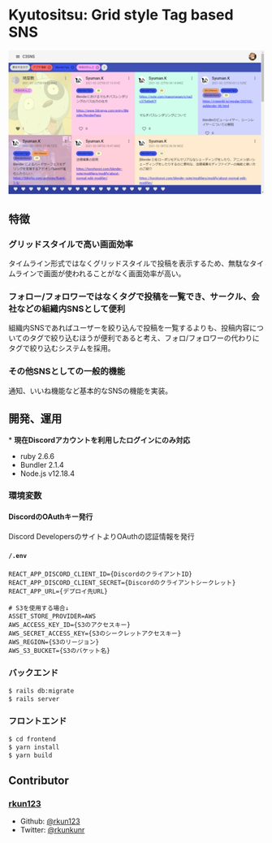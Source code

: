 # Kyutositsu: Grid style Tag based SNS

![Screenshot](./screenshot.png)

## 特徴

### グリッドスタイルで高い画面効率
タイムライン形式ではなくグリッドスタイルで投稿を表示するため、無駄なタイムラインで画面が使われることがなく画面効率が高い。

### フォロー/フォロワーではなくタグで投稿を一覧でき、サークル、会社などの組織内SNSとして便利
組織内SNSであればユーザーを絞り込んで投稿を一覧するよりも、投稿内容についてのタグで絞り込むほうが便利であると考え、フォロ/フォロワーの代わりにタグで絞り込むシステムを採用。

### その他SNSとしての一般的機能
通知、いいね機能など基本的なSNSの機能を実装。

## 開発、運用
\* **現在Discordアカウントを利用したログインにのみ対応**
- ruby 2.6.6
- Bundler 2.1.4
- Node.js v12.18.4

### 環境変数
#### DiscordのOAuthキー発行
Discord DevelopersのサイトよりOAuthの認証情報を発行

#### `/.env`
```
REACT_APP_DISCORD_CLIENT_ID={DiscordのクライアントID}
REACT_APP_DISCORD_CLIENT_SECRET={Discordのクライアントシークレット}
REACT_APP_URL={デプロイ先URL}

# S3を使用する場合↓
ASSET_STORE_PROVIDER=AWS
AWS_ACCESS_KEY_ID={S3のアクセスキー}
AWS_SECRET_ACCESS_KEY={S3のシークレットアクセスキー}
AWS_REGION={S3のリージョン}
AWS_S3_BUCKET={S3のバケット名}
```

### バックエンド
```
$ rails db:migrate
$ rails server
```

### フロントエンド
```
$ cd frontend
$ yarn install
$ yarn build
```

## Contributor
### [rkun123](https://github.com/rkun123)
- Github: [@rkun123](https://github.com/rkun123)
- Twitter: [@rkunkunr](https://twitter.com/rkunkunr)